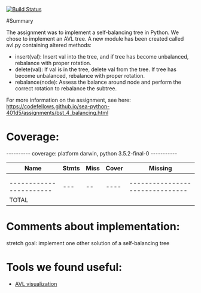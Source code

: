[![Build Status](https://travis-ci.org/wenima/data-structures.svg?branch=bst-balance)](https://travis-ci.org/wenima/data-structures)

#Summary

The assignment was to implement a self-balancing tree in Python. We chose to
implement an AVL tree. A new module has been created called avl.py containing
altered methods:

* insert(val): Insert val into the tree, and if tree has become unbalanced,
  rebalance with proper rotation.
* delete(val): If val is in the tree, delete val from the tree. If tree has 
  become unbalanced, rebalance with proper rotation.
* rebalance(node): Assess the balance around node and perform the correct rotation
  to rebalance the subtree.

For more information on the assignment, see here: https://codefellows.github.io/sea-python-401d5/assignments/bst_4_balancing.html


# Coverage:

---------- coverage: platform darwin, python 3.5.2-final-0 -----------


| Name                     | Stmts | Miss | Cover | Missing                         |
| -----------------------  | ----- | ---- | ----- | ------------------------------- |
|                          |       |      |       |                                 |
|                          |       |      |       |                                 |
| -----------------------  |  ---  |  --  | ----  | ------------------------------- |
| TOTAL                    |       |      |       |                                 |


# Comments about implementation:
stretch goal: implement one other solution of a self-balancing tree

# Tools we found useful:

* [AVL visualization](https://www.cs.usfca.edu/~galles/visualization/AVLtree.html)
